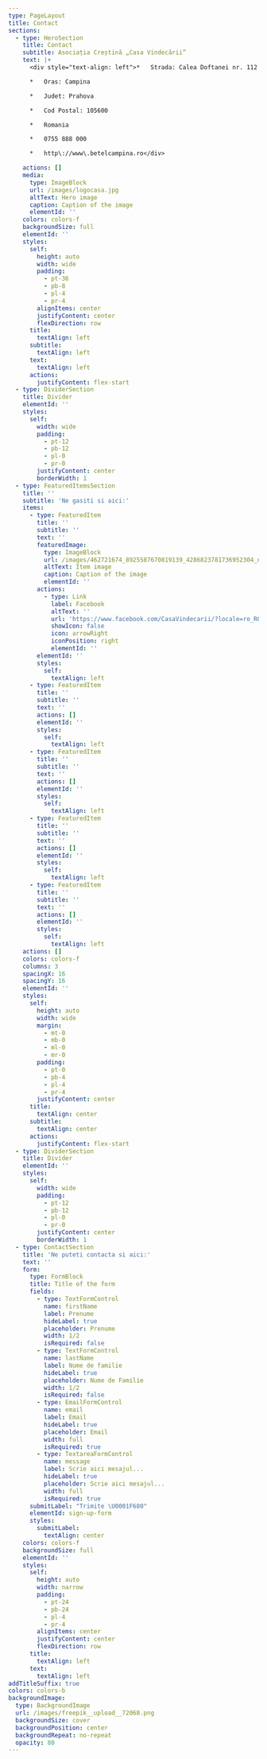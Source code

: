 ```yaml
---
type: PageLayout
title: Contact
sections:
  - type: HeroSection
    title: Contact
    subtitle: Asociația Creștină „Casa Vindecării”
    text: |+
      <div style="text-align: left">*   Strada: Calea Doftanei nr. 112 B

      *   Oras: Campina

      *   Judet: Prahova

      *   Cod Postal: 105600

      *   Romania

      *   0755 888 000

      *   http\://www\.betelcampina.ro</div>

    actions: []
    media:
      type: ImageBlock
      url: /images/logocasa.jpg
      altText: Hero image
      caption: Caption of the image
      elementId: ''
    colors: colors-f
    backgroundSize: full
    elementId: ''
    styles:
      self:
        height: auto
        width: wide
        padding:
          - pt-36
          - pb-8
          - pl-4
          - pr-4
        alignItems: center
        justifyContent: center
        flexDirection: row
      title:
        textAlign: left
      subtitle:
        textAlign: left
      text:
        textAlign: left
      actions:
        justifyContent: flex-start
  - type: DividerSection
    title: Divider
    elementId: ''
    styles:
      self:
        width: wide
        padding:
          - pt-12
          - pb-12
          - pl-0
          - pr-0
        justifyContent: center
        borderWidth: 1
  - type: FeaturedItemsSection
    title: ''
    subtitle: 'Ne gasiti si aici:'
    items:
      - type: FeaturedItem
        title: ''
        subtitle: ''
        text: ''
        featuredImage:
          type: ImageBlock
          url: /images/462721674_8925587670819139_4286823781736952304_n.jpg
          altText: Item image
          caption: Caption of the image
          elementId: ''
        actions:
          - type: Link
            label: Facebook
            altText: ''
            url: 'https://www.facebook.com/CasaVindecarii/?locale=ro_RO'
            showIcon: false
            icon: arrowRight
            iconPosition: right
            elementId: ''
        elementId: ''
        styles:
          self:
            textAlign: left
      - type: FeaturedItem
        title: ''
        subtitle: ''
        text: ''
        actions: []
        elementId: ''
        styles:
          self:
            textAlign: left
      - type: FeaturedItem
        title: ''
        subtitle: ''
        text: ''
        actions: []
        elementId: ''
        styles:
          self:
            textAlign: left
      - type: FeaturedItem
        title: ''
        subtitle: ''
        text: ''
        actions: []
        elementId: ''
        styles:
          self:
            textAlign: left
      - type: FeaturedItem
        title: ''
        subtitle: ''
        text: ''
        actions: []
        elementId: ''
        styles:
          self:
            textAlign: left
    actions: []
    colors: colors-f
    columns: 3
    spacingX: 16
    spacingY: 16
    elementId: ''
    styles:
      self:
        height: auto
        width: wide
        margin:
          - mt-0
          - mb-0
          - ml-0
          - mr-0
        padding:
          - pt-0
          - pb-4
          - pl-4
          - pr-4
        justifyContent: center
      title:
        textAlign: center
      subtitle:
        textAlign: center
      actions:
        justifyContent: flex-start
  - type: DividerSection
    title: Divider
    elementId: ''
    styles:
      self:
        width: wide
        padding:
          - pt-12
          - pb-12
          - pl-0
          - pr-0
        justifyContent: center
        borderWidth: 1
  - type: ContactSection
    title: 'Ne puteti contacta si aici:'
    text: ''
    form:
      type: FormBlock
      title: Title of the form
      fields:
        - type: TextFormControl
          name: firstName
          label: Prenume
          hideLabel: true
          placeholder: Prenume
          width: 1/2
          isRequired: false
        - type: TextFormControl
          name: lastName
          label: Nume de familie
          hideLabel: true
          placeholder: Nume de Familie
          width: 1/2
          isRequired: false
        - type: EmailFormControl
          name: email
          label: Email
          hideLabel: true
          placeholder: Email
          width: full
          isRequired: true
        - type: TextareaFormControl
          name: message
          label: Scrie aici mesajul...
          hideLabel: true
          placeholder: Scrie aici mesajul...
          width: full
          isRequired: true
      submitLabel: "Trimite \U0001F680"
      elementId: sign-up-form
      styles:
        submitLabel:
          textAlign: center
    colors: colors-f
    backgroundSize: full
    elementId: ''
    styles:
      self:
        height: auto
        width: narrow
        padding:
          - pt-24
          - pb-24
          - pl-4
          - pr-4
        alignItems: center
        justifyContent: center
        flexDirection: row
      title:
        textAlign: left
      text:
        textAlign: left
addTitleSuffix: true
colors: colors-b
backgroundImage:
  type: BackgroundImage
  url: /images/freepik__upload__72068.png
  backgroundSize: cover
  backgroundPosition: center
  backgroundRepeat: no-repeat
  opacity: 80
---
```

